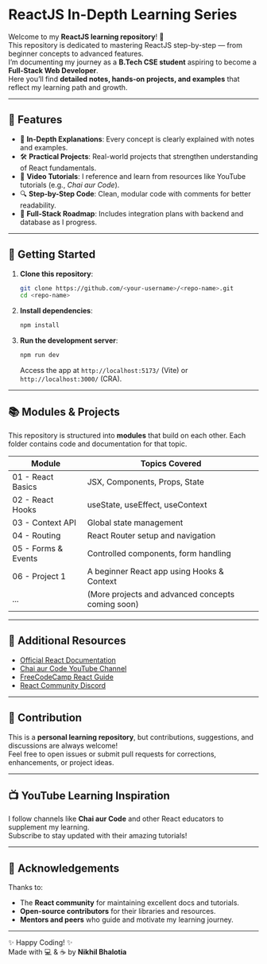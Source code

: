 # ReactJS In-Depth Learning Series

Welcome to my **ReactJS learning repository**! 🚀  
This repository is dedicated to mastering ReactJS step-by-step — from beginner concepts to advanced features.  
I’m documenting my journey as a **B.Tech CSE student** aspiring to become a **Full-Stack Web Developer**.  
Here you’ll find **detailed notes, hands-on projects, and examples** that reflect my learning path and growth.

---

## 🌟 Features
- 📖 **In-Depth Explanations**: Every concept is clearly explained with notes and examples.  
- 🛠️ **Practical Projects**: Real-world projects that strengthen understanding of React fundamentals.  
- 🎥 **Video Tutorials**: I reference and learn from resources like YouTube tutorials (e.g., *Chai aur Code*).  
- 🔍 **Step-by-Step Code**: Clean, modular code with comments for better readability.  
- 🧩 **Full-Stack Roadmap**: Includes integration plans with backend and database as I progress.  

---

## 🚀 Getting Started

1. **Clone this repository**:
   ```bash
   git clone https://github.com/<your-username>/<repo-name>.git
   cd <repo-name>
   ```

2. **Install dependencies**:
   ```bash
   npm install
   ```

3. **Run the development server**:
   ```bash
   npm run dev
   ```
   Access the app at `http://localhost:5173/` (Vite) or `http://localhost:3000/` (CRA).

---

## 📚 Modules & Projects

This repository is structured into **modules** that build on each other. Each folder contains code and documentation for that topic.

| Module              | Topics Covered                                |
|---------------------|---------------------------------------------|
| 01 - React Basics    | JSX, Components, Props, State               |
| 02 - React Hooks     | useState, useEffect, useContext             |
| 03 - Context API     | Global state management                     |
| 04 - Routing         | React Router setup and navigation           |
| 05 - Forms & Events  | Controlled components, form handling        |
| 06 - Project 1       | A beginner React app using Hooks & Context  |
| ...                 | (More projects and advanced concepts coming soon) |

---

## 📖 Additional Resources
- [Official React Documentation](https://react.dev)  
- [Chai aur Code YouTube Channel](https://www.youtube.com/@chaiaurcode)  
- [FreeCodeCamp React Guide](https://www.freecodecamp.org/)  
- [React Community Discord](https://discord.gg/reactjs)

---

## 💼 Contribution
This is a **personal learning repository**, but contributions, suggestions, and discussions are always welcome!  
Feel free to open issues or submit pull requests for corrections, enhancements, or project ideas.

---

## 📺 YouTube Learning Inspiration
I follow channels like **Chai aur Code** and other React educators to supplement my learning.  
Subscribe to stay updated with their amazing tutorials!

---

## 🙏 Acknowledgements
Thanks to:
- The **React community** for maintaining excellent docs and tutorials.  
- **Open-source contributors** for their libraries and resources.  
- **Mentors and peers** who guide and motivate my learning journey.

---

✨ Happy Coding! ✨  
Made with 💻 & ☕️ by **Nikhil Bhalotia**
